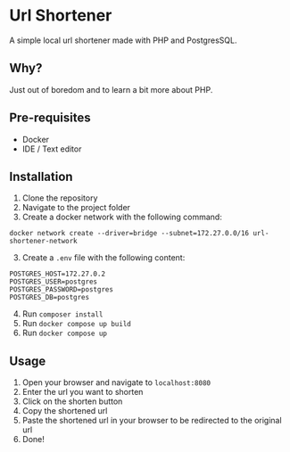 # Url Shortener
A simple local url shortener made with PHP and PostgresSQL.

## Why?
Just out of boredom and to learn a bit more about PHP.

## Pre-requisites
- Docker
- IDE / Text editor

## Installation
1. Clone the repository
2. Navigate to the project folder
3. Create a docker network with the following command:
```
docker network create --driver=bridge --subnet=172.27.0.0/16 url-shortener-network
```
3. Create a `.env` file with the following content:
```
POSTGRES_HOST=172.27.0.2
POSTGRES_USER=postgres
POSTGRES_PASSWORD=postgres
POSTGRES_DB=postgres
```
4. Run `composer install`
5. Run `docker compose up build`
6. Run `docker compose up`

## Usage
1. Open your browser and navigate to `localhost:8080`
2. Enter the url you want to shorten
3. Click on the shorten button
4. Copy the shortened url
5. Paste the shortened url in your browser to be redirected to the original url
6. Done!